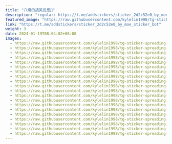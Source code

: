 ```yaml
---
title: "八炯的搞笑反應🤡"
description: "regular: https://t.me/addstickers/sticker_2d2c52e0_by_moe_sticker_bot"
featured_image: "https://raw.githubusercontent.com/kylelin1998/tg-sticker-spreading-worldwide-images/main/img/fb7dfbc1-47a5-4300-9e32-6d99f18576fc.jpg"
link: "https://t.me/addstickers/sticker_2d2c52e0_by_moe_sticker_bot"
weight: 3
date: 2024-01-19T08:04:02+08:00
images:
  - https://raw.githubusercontent.com/kylelin1998/tg-sticker-spreading-worldwide-images/main/img/fb7dfbc1-47a5-4300-9e32-6d99f18576fc.jpg
  - https://raw.githubusercontent.com/kylelin1998/tg-sticker-spreading-worldwide-images/main/img/95589a9a-f8fb-4eff-810f-cb510019384d.jpg
  - https://raw.githubusercontent.com/kylelin1998/tg-sticker-spreading-worldwide-images/main/img/6ed693e5-b6b3-4936-87b9-d511975d9fe3.jpg
  - https://raw.githubusercontent.com/kylelin1998/tg-sticker-spreading-worldwide-images/main/img/a725f649-a7e5-442e-a255-ba823bf6e008.jpg
  - https://raw.githubusercontent.com/kylelin1998/tg-sticker-spreading-worldwide-images/main/img/e7ec07ef-6717-4ae2-951b-8704c49c06ae.jpg
  - https://raw.githubusercontent.com/kylelin1998/tg-sticker-spreading-worldwide-images/main/img/4a0966bb-5097-4922-88ee-52f1eb201103.jpg
  - https://raw.githubusercontent.com/kylelin1998/tg-sticker-spreading-worldwide-images/main/img/49cc41f0-03c7-4bad-9911-1df2d84d2d52.jpg
  - https://raw.githubusercontent.com/kylelin1998/tg-sticker-spreading-worldwide-images/main/img/c5f01231-4c19-41e7-8642-8a6d35819e31.jpg
  - https://raw.githubusercontent.com/kylelin1998/tg-sticker-spreading-worldwide-images/main/img/f3270cf5-f53e-43fa-b8bd-a630291cda35.jpg
  - https://raw.githubusercontent.com/kylelin1998/tg-sticker-spreading-worldwide-images/main/img/cc2cde6b-97b0-4c31-9701-a6868f860684.jpg
  - https://raw.githubusercontent.com/kylelin1998/tg-sticker-spreading-worldwide-images/main/img/d94183b7-1d30-4064-bd5e-c729b941927d.jpg
  - https://raw.githubusercontent.com/kylelin1998/tg-sticker-spreading-worldwide-images/main/img/0214410d-594e-4bb1-bf69-432e7bd783c4.jpg
  - https://raw.githubusercontent.com/kylelin1998/tg-sticker-spreading-worldwide-images/main/img/cb1f866c-c2dc-4f96-bd26-47ee06a08ca6.jpg
  - https://raw.githubusercontent.com/kylelin1998/tg-sticker-spreading-worldwide-images/main/img/d2934cf2-6664-4522-b33d-49e3f9e461f0.jpg
  - https://raw.githubusercontent.com/kylelin1998/tg-sticker-spreading-worldwide-images/main/img/6f8cecd1-8561-40cf-8fba-94dbabf7e812.jpg
  - https://raw.githubusercontent.com/kylelin1998/tg-sticker-spreading-worldwide-images/main/img/4fe0126e-074f-46ec-a960-375c2dcbc0cb.jpg
  - https://raw.githubusercontent.com/kylelin1998/tg-sticker-spreading-worldwide-images/main/img/3a47227d-9bc7-4174-a6f1-cfea5885a55e.jpg
  - https://raw.githubusercontent.com/kylelin1998/tg-sticker-spreading-worldwide-images/main/img/9356adfd-7e52-4799-ad87-70c6323e979c.jpg
  - https://raw.githubusercontent.com/kylelin1998/tg-sticker-spreading-worldwide-images/main/img/3649b3c2-c919-485d-bfce-ba2ad822a0a2.jpg
  - https://raw.githubusercontent.com/kylelin1998/tg-sticker-spreading-worldwide-images/main/img/f0098a0d-4bbf-4475-baa2-a2d88c52e1fc.jpg
---
```

